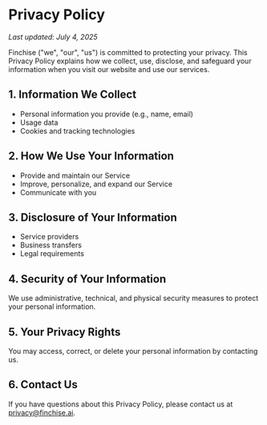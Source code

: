 # Privacy Policy

_Last updated: July 4, 2025_

Finchise ("we", "our", "us") is committed to protecting your privacy. This Privacy Policy explains how we collect, use, disclose, and safeguard your information when you visit our website and use our services.

## 1. Information We Collect

- Personal information you provide (e.g., name, email)
- Usage data
- Cookies and tracking technologies

## 2. How We Use Your Information

- Provide and maintain our Service
- Improve, personalize, and expand our Service
- Communicate with you

## 3. Disclosure of Your Information

- Service providers
- Business transfers
- Legal requirements

## 4. Security of Your Information

We use administrative, technical, and physical security measures to protect your personal information.

## 5. Your Privacy Rights

You may access, correct, or delete your personal information by contacting us.

## 6. Contact Us

If you have questions about this Privacy Policy, please contact us at privacy@finchise.ai. 
